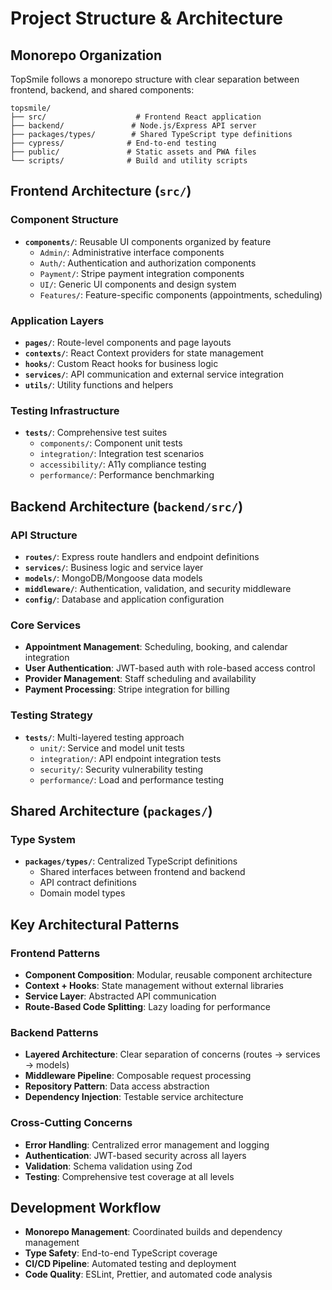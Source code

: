 # Project Structure & Architecture

## Monorepo Organization
TopSmile follows a monorepo structure with clear separation between frontend, backend, and shared components:

```
topsmile/
├── src/                    # Frontend React application
├── backend/               # Node.js/Express API server
├── packages/types/        # Shared TypeScript type definitions
├── cypress/              # End-to-end testing
├── public/               # Static assets and PWA files
└── scripts/              # Build and utility scripts
```

## Frontend Architecture (`src/`)

### Component Structure
- **`components/`**: Reusable UI components organized by feature
  - `Admin/`: Administrative interface components
  - `Auth/`: Authentication and authorization components
  - `Payment/`: Stripe payment integration components
  - `UI/`: Generic UI components and design system
  - `Features/`: Feature-specific components (appointments, scheduling)

### Application Layers
- **`pages/`**: Route-level components and page layouts
- **`contexts/`**: React Context providers for state management
- **`hooks/`**: Custom React hooks for business logic
- **`services/`**: API communication and external service integration
- **`utils/`**: Utility functions and helpers

### Testing Infrastructure
- **`tests/`**: Comprehensive test suites
  - `components/`: Component unit tests
  - `integration/`: Integration test scenarios
  - `accessibility/`: A11y compliance testing
  - `performance/`: Performance benchmarking

## Backend Architecture (`backend/src/`)

### API Structure
- **`routes/`**: Express route handlers and endpoint definitions
- **`services/`**: Business logic and service layer
- **`models/`**: MongoDB/Mongoose data models
- **`middleware/`**: Authentication, validation, and security middleware
- **`config/`**: Database and application configuration

### Core Services
- **Appointment Management**: Scheduling, booking, and calendar integration
- **User Authentication**: JWT-based auth with role-based access control
- **Provider Management**: Staff scheduling and availability
- **Payment Processing**: Stripe integration for billing

### Testing Strategy
- **`tests/`**: Multi-layered testing approach
  - `unit/`: Service and model unit tests
  - `integration/`: API endpoint integration tests
  - `security/`: Security vulnerability testing
  - `performance/`: Load and performance testing

## Shared Architecture (`packages/`)

### Type System
- **`packages/types/`**: Centralized TypeScript definitions
  - Shared interfaces between frontend and backend
  - API contract definitions
  - Domain model types

## Key Architectural Patterns

### Frontend Patterns
- **Component Composition**: Modular, reusable component architecture
- **Context + Hooks**: State management without external libraries
- **Service Layer**: Abstracted API communication
- **Route-Based Code Splitting**: Lazy loading for performance

### Backend Patterns
- **Layered Architecture**: Clear separation of concerns (routes → services → models)
- **Middleware Pipeline**: Composable request processing
- **Repository Pattern**: Data access abstraction
- **Dependency Injection**: Testable service architecture

### Cross-Cutting Concerns
- **Error Handling**: Centralized error management and logging
- **Authentication**: JWT-based security across all layers
- **Validation**: Schema validation using Zod
- **Testing**: Comprehensive test coverage at all levels

## Development Workflow
- **Monorepo Management**: Coordinated builds and dependency management
- **Type Safety**: End-to-end TypeScript coverage
- **CI/CD Pipeline**: Automated testing and deployment
- **Code Quality**: ESLint, Prettier, and automated code analysis
